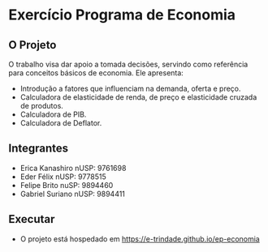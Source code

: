 # Exercício Programa de Economia

## O Projeto
O trabalho visa dar apoio a tomada decisões, servindo como referência para conceitos básicos de economia.
Ele apresenta:

- Introdução a fatores que influenciam na demanda, oferta e preço.
- Calculadora de elasticidade de renda, de preço e elasticidade cruzada de produtos.
- Calculadora de PIB.
- Calculadora de Deflator.

## Integrantes
- Erica Kanashiro         nUSP: 9761698
- Eder Félix 	          nUSP: 9778515
- Felipe Brito 	          nuSP: 9894460
- Gabriel Suriano         nUSP: 9894411

## Executar
- O projeto está hospedado em https://e-trindade.github.io/ep-economia

